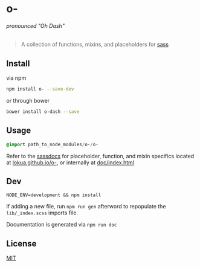 # o-

###### pronounced "Oh Dash"

> A collection of functions, mixins, and placeholders for [sass][0]

## Install

via npm
```bash
npm install o- --save-dev
```
or through bower
```bash
bower install o-dash --save
```

## Usage

```sass
@import path_to_node_modules/o-/o-
```

Refer to the [sassdocs][3] for placeholder,
function, and mixin specifics located at [lokua.github.io/o-][2], or internally at
[doc/index.html](#doc/index.html)

## Dev

`NODE_ENV=development && npm install`

If adding a new file, run `npm run gen` afterword to repopulate the `lib/_index.scss`
imports file.

Documentation is generated via `npm run doc`

## License
[MIT][1]

[0]: http://sass-lang.com
[1]: http://lokua.net/license-mit.html
[2]: http://lokua.github.io/o-
[3]: http://sassdoc.com/
